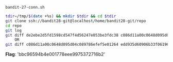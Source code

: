 `bandit-27-conn.sh`
```bash
tdir=/tmp/$(date +%s) && mkdir $tdir && cd $tdir
git clone ssh://bandit28-git@localhost/home/bandit28-git/repo
cd repo
git log
git diff de2ebe2d5fd1598cd547f4d56247e053be3fdc38 c086d11a00c0648d095d04c089786efef5e01264
    OR
git diff c086d11a00c0648d095d04c089786efef5e01264 edd935d60906b33f0619605abd1689808ccdd5ee
```
**Flag**: 'bbc96594b4e001778eee9975372716b2'
